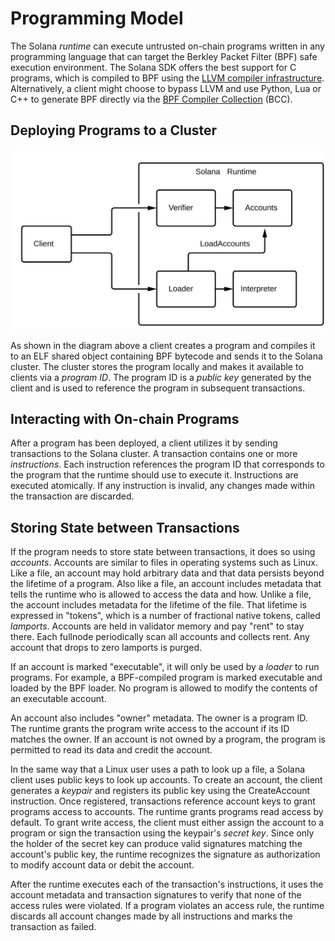 # Programming Model

The Solana *runtime* can execute untrusted on-chain programs written in any
programming language that can target the Berkley Packet Filter (BPF) safe
execution environment. The Solana SDK offers the best support for C programs,
which is compiled to BPF using the [LLVM compiler
infrastructure](https://llvm.org). Alternatively, a client might choose to
bypass LLVM and use Python, Lua or C++ to generate BPF directly via the [BPF
Compiler Collection](https://github.com/iovisor/bcc) (BCC).

## Deploying Programs to a Cluster

<img alt="SDK tools" src="img/sdk-tools.svg" class="center"/>

As shown in the diagram above a client creates a program and compiles it to an
ELF shared object containing BPF bytecode and sends it to the Solana cluster.
The cluster stores the program locally and makes it available to clients via a
*program ID*. The program ID is a *public key* generated by the client and is
used to reference the program in subsequent transactions.

## Interacting with On-chain Programs

After a program has been deployed, a client utilizes it by sending transactions
to the Solana cluster. A transaction contains one or more *instructions*. Each
instruction references the program ID that corresponds to the program that the
runtime should use to execute it. Instructions are executed atomically. If any
instruction is invalid, any changes made within the transaction are discarded.

## Storing State between Transactions

If the program needs to store state between transactions, it does so using
*accounts*. Accounts are similar to files in operating systems such as Linux.
Like a file, an account may hold arbitrary data and that data persists beyond
the lifetime of a program. Also like a file, an account includes metadata that
tells the runtime who is allowed to access the data and how. Unlike a file, the
account includes metadata for the lifetime of the file. That lifetime is
expressed in "tokens", which is a number of fractional native tokens, called
*lamports*. Accounts are held in validator memory and pay "rent" to stay there.
Each fullnode periodically scan all accounts and collects rent. Any account
that drops to zero lamports is purged.

If an account is marked "executable", it will only be used by a *loader* to run
programs. For example, a BPF-compiled program is marked executable and loaded
by the BPF loader. No program is allowed to modify the contents of an
executable account.

An account also includes "owner" metadata. The owner is a program ID. The
runtime grants the program write access to the account if its ID matches the
owner. If an account is not owned by a program, the program is permitted to
read its data and credit the account.

In the same way that a Linux user uses a path to look up a file, a Solana
client uses public keys to look up accounts. To create an account, the client
generates a *keypair* and registers its public key using the CreateAccount
instruction. Once registered, transactions reference account keys to grant
programs access to accounts. The runtime grants programs read access by
default. To grant write access, the client must either assign the account to a
program or sign the transaction using the keypair's *secret key*. Since only
the holder of the secret key can produce valid signatures matching the
account's public key, the runtime recognizes the signature as authorization to
modify account data or debit the account.

After the runtime executes each of the transaction's instructions, it uses the
account metadata and transaction signatures to verify that none of the access
rules were violated. If a program violates an access rule, the runtime discards
all account changes made by all instructions and marks the transaction as
failed.
